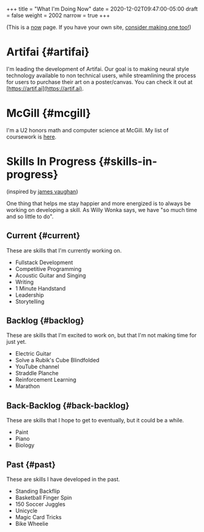 +++
title = "What I'm Doing Now"
date = 2020-12-02T09:47:00-05:00
draft = false
weight = 2002
narrow = true
+++

(This is a [now](https://nownownow.com/about) page. If you have your own site, [consider making one too!](https://nownownow.com/about))


# Artifai {#artifai}

I'm leading the development of Artifai. Our goal is to making neural style technology available to non technical users, while streamlining the process for users to purchase their art on a poster/canvas. You can check it out at [https://artif.ai](https://artif.ai).


# McGill {#mcgill}

I'm a U2 honors math and computer science at McGill. My list of coursework is [here](https://colekillian.com/coursework-overview/).


# Skills In Progress {#skills-in-progress}

(inspired by [james vaughan](https://jamesbvaughan.com/skills-in-progress/))

One thing that helps me stay happier and more energized is to always be working on developing a skill. As Willy Wonka says, we have "so much time and so little to do".


## Current {#current}

These are skills that I'm currently working on.

-   Fullstack Development
-   Competitive Programming
-   Acoustic Guitar and Singing
-   Writing
-   1 Minute Handstand
-   Leadership
-   Storytelling


## Backlog {#backlog}

These are skills that I'm excited to work on, but that I'm not making time for just yet.

-   Electric Guitar
-   Solve a Rubik's Cube Blindfolded
-   YouTube channel
-   Straddle Planche
-   Reinforcement Learning
-   Marathon


## Back-Backlog {#back-backlog}

These are skills that I hope to get to eventually, but it could be a while.

-   Paint
-   Piano
-   Biology


## Past {#past}

These are skills I have developed in the past.

-   Standing Backflip
-   Basketball Finger Spin
-   150 Soccer Juggles
-   Unicycle
-   Magic Card Tricks
-   Bike Wheelie
